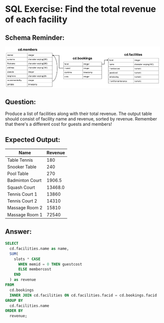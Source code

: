 # SQL Exercise: Find the total revenue of each facility

## Schema Reminder:

![Schema Diagram](../__resources/image.png)

## Question:

Produce a list of facilities along with their total revenue. The output table should consist of facility name and revenue, sorted by revenue. Remember that there's a different cost for guests and members!

## Expected Output:

| Name            | Revenue |
| --------------- | ------- |
| Table Tennis    | 180     |
| Snooker Table   | 240     |
| Pool Table      | 270     |
| Badminton Court | 1906.5  |
| Squash Court    | 13468.0 |
| Tennis Court 1  | 13860   |
| Tennis Court 2  | 14310   |
| Massage Room 2  | 15810   |
| Massage Room 1  | 72540   |

## Answer:

```sql
SELECT
  cd.facilities.name as name,
  SUM(
    slots * CASE
      WHEN memid = 0 THEN guestcost
      ELSE membercost
    END
  ) as revenue
FROM
  cd.bookings
  INNER JOIN cd.facilities ON cd.facilities.facid = cd.bookings.facid
GROUP BY
  cd.facilities.name
ORDER BY
  revenue;
```
